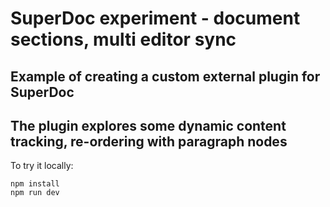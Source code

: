 # SuperDoc experiment - document sections, multi editor sync

## Example of creating a custom external plugin for SuperDoc
## The plugin explores some dynamic content tracking, re-ordering with paragraph nodes 

To try it locally:
```
npm install
npm run dev
```

